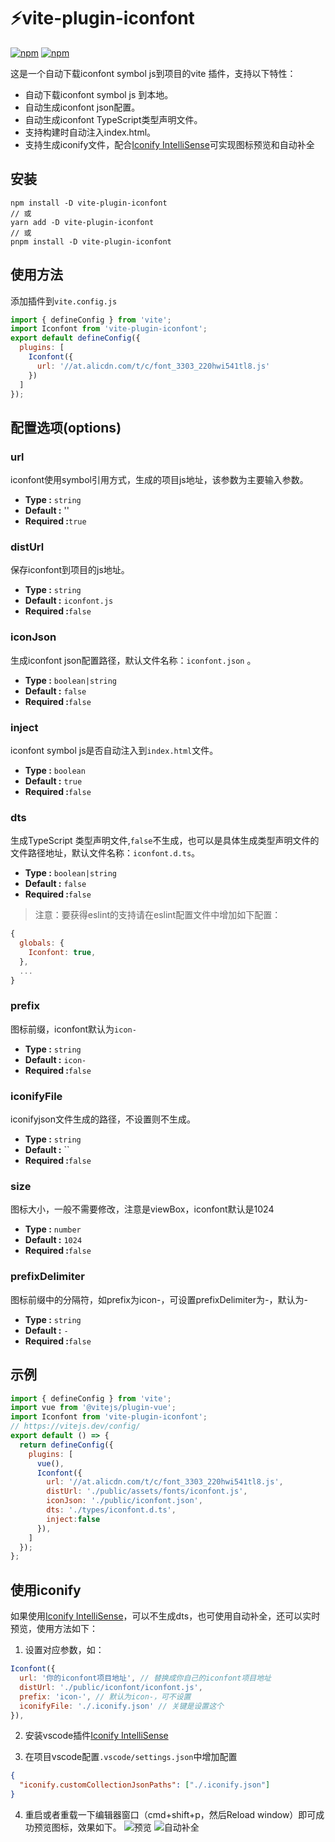 # ⚡vite-plugin-iconfont

[![npm](https://img.shields.io/npm/v/vite-plugin-iconfont)](https://www.npmjs.com/package/vite-plugin-iconfont) [![npm](https://img.shields.io/npm/dt/vite-plugin-iconfont)](https://www.npmjs.com/package/vite-plugin-iconfont)

这是一个自动下载iconfont symbol js到项目的vite 插件，支持以下特性：

- 自动下载iconfont symbol js 到本地。
- 自动生成iconfont json配置。
- 自动生成iconfont TypeScript类型声明文件。
- 支持构建时自动注入index.html。
- 支持生成iconify文件，配合[Iconify IntelliSense](https://marketplace.visualstudio.com/items?itemName=antfu.iconify)可实现图标预览和自动补全

## 安装

```shell
npm install -D vite-plugin-iconfont
// 或
yarn add -D vite-plugin-iconfont
// 或
pnpm install -D vite-plugin-iconfont
```

## 使用方法

添加插件到`vite.config.js`

```js
import { defineConfig } from 'vite';
import Iconfont from 'vite-plugin-iconfont';
export default defineConfig({
  plugins: [
    Iconfont({
      url: '//at.alicdn.com/t/c/font_3303_220hwi541tl8.js'
    })
  ]
});
```

## 配置选项(options)

### url

iconfont使用symbol引用方式，生成的项目js地址，该参数为主要输入参数。

- **Type :** `string`
- **Default :** ''
- **Required :**`true`

### distUrl

保存iconfont到项目的js地址。

- **Type :** `string`
- **Default :** `iconfont.js`
- **Required :**`false`

### iconJson

生成iconfont json配置路径，默认文件名称：`iconfont.json` 。

- **Type :** `boolean|string`
- **Default :** `false`
- **Required :**`false`

### inject

iconfont symbol js是否自动注入到`index.html`文件。

- **Type :** `boolean`
- **Default :** `true`
- **Required :**`false`

### dts

生成TypeScript 类型声明文件,`false`不生成，也可以是具体生成类型声明文件的文件路径地址，默认文件名称：`iconfont.d.ts`。

- **Type :** `boolean|string`
- **Default :** `false`
- **Required :**`false`

>注意：要获得eslint的支持请在eslint配置文件中增加如下配置：

```js
{
  globals: {
    Iconfont: true,
  },
  ...
}
```

### prefix

图标前缀，iconfont默认为`icon-`

- **Type :** `string`
- **Default :** `icon-`
- **Required :**`false`

### iconifyFile

iconifyjson文件生成的路径，不设置则不生成。

- **Type :** `string`
- **Default :** ``
- **Required :**`false`

### size

图标大小，一般不需要修改，注意是viewBox，iconfont默认是1024

- **Type :** `number`
- **Default :** `1024`
- **Required :**`false`

### prefixDelimiter

图标前缀中的分隔符，如prefix为icon-，可设置prefixDelimiter为-，默认为-

- **Type :** `string`
- **Default :** `-`
- **Required :**`false`

## 示例

```js
import { defineConfig } from 'vite';
import vue from '@vitejs/plugin-vue';
import Iconfont from 'vite-plugin-iconfont';
// https://vitejs.dev/config/
export default () => {
  return defineConfig({
    plugins: [
      vue(),
      Iconfont({
        url: '//at.alicdn.com/t/c/font_3303_220hwi541tl8.js',
        distUrl: './public/assets/fonts/iconfont.js',
        iconJson: './public/iconfont.json',
        dts: './types/iconfont.d.ts',
        inject:false
      }),
    ]
  });
};

```

## 使用iconify

如果使用[Iconify IntelliSense](https://marketplace.visualstudio.com/items?itemName=antfu.iconify)，可以不生成dts，也可使用自动补全，还可以实时预览，使用方法如下：

1. 设置对应参数，如：

```js
Iconfont({
  url: '你的iconfont项目地址', // 替换成你自己的iconfont项目地址
  distUrl: './public/iconfont/iconfont.js',
  prefix: 'icon-', // 默认为icon-，可不设置
  iconifyFile: './.iconify.json' // 关键是设置这个
}),
```

2. 安装vscode插件[Iconify IntelliSense](https://marketplace.visualstudio.com/items?itemName=antfu.iconify)

3. 在项目vscode配置`.vscode/settings.json`中增加配置

```json
{
  "iconify.customCollectionJsonPaths": ["./.iconify.json"]
}
```

4. 重启或者重载一下编辑器窗口（cmd+shift+p，然后Reload window）即可成功预览图标，效果如下。
![预览](https://raw.githubusercontent.com/eliduty/vite-plugin-iconfont/main/img/iconify_preview.png)
![自动补全](https://raw.githubusercontent.com/eliduty/vite-plugin-iconfont/main/img/iconify_completion.png)
